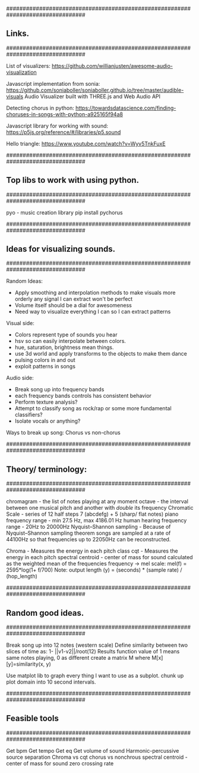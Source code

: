 ################################################################################
## Links.
################################################################################

List of visualizers:
https://github.com/willianjusten/awesome-audio-visualization


Javascript implementation from sonia:
https://github.com/soniaboller/soniaboller.github.io/tree/master/audible-visuals
Audio Visualizer built with THREE.js and Web Audio API

Detecting chorus in python:
https://towardsdatascience.com/finding-choruses-in-songs-with-python-a925165f94a8

Javascript library for working with sound:
https://p5js.org/reference/#/libraries/p5.sound

Hello triangle:
https://www.youtube.com/watch?v=Wyv5TnkFuxE

################################################################################
## Top libs to work with using python.
################################################################################

pyo - music creation library
pip install pychorus


################################################################################
## Ideas for visualizing sounds.
################################################################################

Random Ideas:
* Apply smoothing and interpolation methods to make visuals more orderly
  any signal I can extract won't be perfect
* Volume itself should be a dial for awesomeness
* Need way to visualize everything I can so I can extract patterns

Visual side:
* Colors represent type of sounds you hear
* hsv so can easily interpolate between colors.
* hue, saturation, brightness mean things.
* use 3d world and apply transforms to the objects to make them dance
* pulsing colors in and out
* exploit patterns in songs

Audio side:
* Break song up into frequency bands
* each frequency bands controls has consistent behavior
* Perform texture analysis?
* Attempt to classify song as rock/rap or some more fundamental classifiers?
* Isolate vocals or anything?

Ways to break up song:
Chorus vs non-chorus

################################################################################
## Theory/ terminology:
################################################################################

chromagram - the list of notes playing at any moment
octave - the interval between one musical pitch and another with _double_ its frequency
Chromatic Scale - series of 12 half steps 7 (abcdefg) + 5 (sharp/ flat notes)
piano frequency range - min 27.5 Hz, max 4186.01 Hz
human hearing frequency range - 20Hz to 20000Hz
Nyquist–Shannon sampling - Because of Nyquist–Shannon sampling theorem songs
    are sampled at a rate of 44100Hz so that frequencies up to 22050Hz can be reconstructed.

Chroma - Measures the energy in each pitch class
cqt    - Measures the energy in each pitch
spectral centroid - center of mass for sound
    calculated as the weighted mean of the frequencies
frequency -> mel scale: mel(f) = 2595*log(1+ f/700)
Note: output length (y) = (seconds) * (sample rate) / (hop_length)


################################################################################
## Random good ideas.
################################################################################

Break song up into 12 notes (western scale)
Define similarity between two slices of time as: 1- ||v1-v2||/root(12)
Results function value of 1 means same notes playing, 0 as different
create a matrix M where M[x][y]=similarity(x, y)

Use matplot lib to graph every thing I want to use as a subplot. chunk up
plot domain into 10 second intervals.

################################################################################
## Feasible tools
################################################################################

Get bpm
Get tempo
Get eq
Get volume of sound
Harmonic-percussive source separation
Chroma vs cqt
chorus vs nonchrous
spectral centroid - center of mass for sound
zero crossing rate